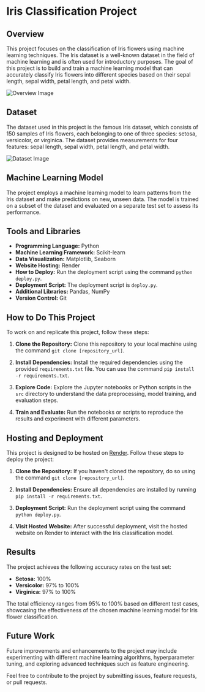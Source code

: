 # Iris Classification Project

## Overview

This project focuses on the classification of Iris flowers using machine learning techniques. The Iris dataset is a well-known dataset in the field of machine learning and is often used for introductory purposes. The goal of this project is to build and train a machine learning model that can accurately classify Iris flowers into different species based on their sepal length, sepal width, petal length, and petal width.

![Overview Image](![iris](https://github.com/murali-yandra/Iris-flowers-Classification/assets/151438054/0e96d9fb-f26b-4104-bf4e-8b1e60e7f817)
)

## Dataset

The dataset used in this project is the famous Iris dataset, which consists of 150 samples of Iris flowers, each belonging to one of three species: setosa, versicolor, or virginica. The dataset provides measurements for four features: sepal length, sepal width, petal length, and petal width.

![Dataset Image](insert_image_url_here)

## Machine Learning Model

The project employs a machine learning model to learn patterns from the Iris dataset and make predictions on new, unseen data. The model is trained on a subset of the dataset and evaluated on a separate test set to assess its performance.

## Tools and Libraries

- **Programming Language:** Python
- **Machine Learning Framework:** Scikit-learn
- **Data Visualization:** Matplotlib, Seaborn
- **Website Hosting:** Render
- **How to Deploy:** Run the deployment script using the command `python deploy.py`.
- **Deployment Script:** The deployment script is `deploy.py`.
- **Additional Libraries:** Pandas, NumPy
- **Version Control:** Git

## How to Do This Project

To work on and replicate this project, follow these steps:

1. **Clone the Repository:** Clone this repository to your local machine using the command `git clone [repository_url]`.

2. **Install Dependencies:** Install the required dependencies using the provided `requirements.txt` file. You can use the command `pip install -r requirements.txt`.

3. **Explore Code:** Explore the Jupyter notebooks or Python scripts in the `src` directory to understand the data preprocessing, model training, and evaluation steps.

4. **Train and Evaluate:** Run the notebooks or scripts to reproduce the results and experiment with different parameters.

## Hosting and Deployment

This project is designed to be hosted on [Render](https://render.com/). Follow these steps to deploy the project:

1. **Clone the Repository:** If you haven't cloned the repository, do so using the command `git clone [repository_url]`.

2. **Install Dependencies:** Ensure all dependencies are installed by running `pip install -r requirements.txt`.

3. **Deployment Script:** Run the deployment script using the command `python deploy.py`.

4. **Visit Hosted Website:** After successful deployment, visit the hosted website on Render to interact with the Iris classification model.

## Results

The project achieves the following accuracy rates on the test set:

- **Setosa:** 100%
- **Versicolor:** 97% to 100%
- **Virginica:** 97% to 100%

The total efficiency ranges from 95% to 100% based on different test cases, showcasing the effectiveness of the chosen machine learning model for Iris flower classification.

## Future Work

Future improvements and enhancements to the project may include experimenting with different machine learning algorithms, hyperparameter tuning, and exploring advanced techniques such as feature engineering.

Feel free to contribute to the project by submitting issues, feature requests, or pull requests.

